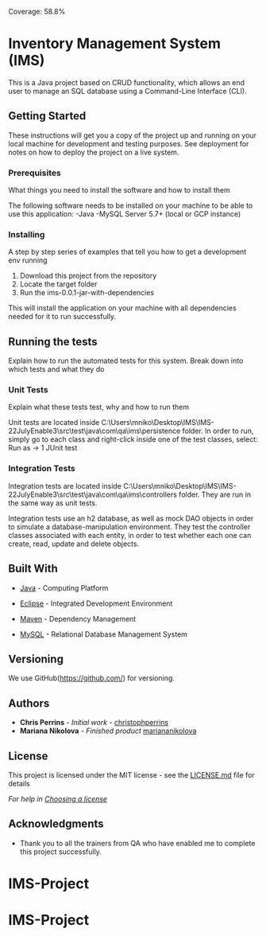 Coverage: 58.8%
# Inventory Management System (IMS)

This is a Java project based on CRUD functionality, which allows an end user to manage an SQL database using a Command-Line Interface (CLI).

## Getting Started

These instructions will get you a copy of the project up and running on your local machine for development and testing purposes. See deployment for notes on how to deploy the project on a live system.

### Prerequisites

What things you need to install the software and how to install them

The following software needs to be installed on your machine to be able to use this application:
-Java
-MySQL Server 5.7+ (local or GCP instance)

### Installing

A step by step series of examples that tell you how to get a development env running

1. Download this project from the repository
2. Locate the target folder
3. Run the ims-0.0.1-jar-with-dependencies 

This will install the application on your machine with all dependencies needed for it to run successfully.

## Running the tests

Explain how to run the automated tests for this system. Break down into which tests and what they do

### Unit Tests 

Explain what these tests test, why and how to run them

Unit tests are located inside C:\Users\mniko\Desktop\IMS\IMS-22JulyEnable3\src\test\java\com\qa\ims\persistence folder.
In order to run, simply go to each class and right-click inside one of the test classes, select: Run as -> 1 JUnit test

### Integration Tests 
Integration tests are located inside C:\Users\mniko\Desktop\IMS\IMS-22JulyEnable3\src\test\java\com\qa\ims\controllers folder.
They are run in the same way as unit tests. 

Integration tests use an h2 database, as well as mock DAO objects in order to simulate a database-manipulation environment. 
They test the controller classes associated with each entity, in order to test whether each one can create, read, update and delete objects.

## Built With

* [Java](https://www.java.com/en/) - Computing Platform

* [Eclipse](https://www.eclipse.org/downloads/) - Integrated Development Environment

* [Maven](https://maven.apache.org/) - Dependency Management

* [MySQL](https://www.mysql.com/) - Relational Database Management System

## Versioning

We use GitHub(https://github.com/) for versioning.

## Authors

* **Chris Perrins** - *Initial work* - [christophperrins](https://github.com/christophperrins)
* **Mariana Nikolova** - *Finished product* [mariananikolova](https://github.com/mariana-ks01/IMS-22JulyEnable3)

## License

This project is licensed under the MIT license - see the [LICENSE.md](LICENSE.md) file for details 

*For help in [Choosing a license](https://choosealicense.com/)*

## Acknowledgments

* Thank you to all the trainers from QA who have enabled me to complete this project successfully.

# IMS-Project
# IMS-Project
